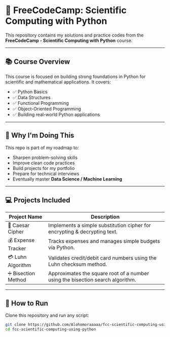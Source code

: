 # 🐍 FreeCodeCamp: Scientific Computing with Python  

This repository contains my solutions and practice codes from the **FreeCodeCamp - Scientific Computing with Python** course.  

---

## 📚 Course Overview  
This course is focused on building strong foundations in Python for scientific and mathematical applications. It covers:  
- ✅ Python Basics  
- ✅ Data Structures  
- ✅ Functional Programming  
- ✅ Object-Oriented Programming  
- ✅ Building real-world Python applications  

---

## 🎯 Why I'm Doing This  
This repo is part of my roadmap to:  
- Sharpen problem-solving skills  
- Improve clean code practices  
- Build projects for my portfolio  
- Prepare for technical interviews  
- Eventually master **Data Science / Machine Learning**  

---

## 💻 Projects Included  

| Project Name       | Description |
|--------------------|-------------|
| 🔐 Caesar Cipher   | Implements a simple substitution cipher for encrypting & decrypting text. |
| 💰 Expense Tracker | Tracks expenses and manages simple budgets via Python. |
| 💳 Luhn Algorithm  | Validates credit/debit card numbers using the Luhn checksum method. |
| ➗ Bisection Method | Approximates the square root of a number using the bisection search algorithm. |

---

## 🚀 How to Run  
Clone this repository and run any script:  
```bash
git clone https://github.com/Alohomoraaaaa/fcc-scientific-computing-using-python.git
cd fcc-scientific-computing-using-python
